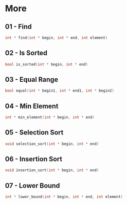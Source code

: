 # More

## 01 - Find

```c++
int * find(int * begin, int * end, int element)
```

## 02 - Is Sorted

```c++
bool is_sorted(int * begin, int * end)
```

## 03 - Equal Range

```c++
bool equal(int * begin1, int * end1, int * begin2)
```

## 04 - Min Element

```c++
int * min_element(int * begin, int * end)
```

## 05 - Selection Sort

```c++
void selection_sort(int * begin, int * end)
```

## 06 - Insertion Sort

```c++
void insertion_sort(int * begin, int * end)
```

## 07 - Lower Bound

```c++
int * lower_bound(int * begin, int * end, int element)
```
